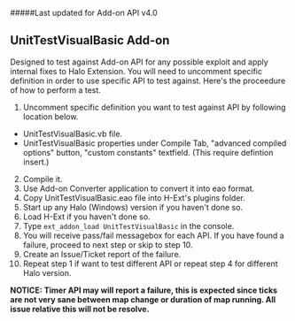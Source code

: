 #####Last updated for Add-on API v4.0

UnitTestVisualBasic Add-on
---

Designed to test against Add-on API for any possible exploit and apply internal fixes to Halo Extension. You will need to uncomment specific definition in order to use specific API to test against. Here's the proceedure of how to perform a test.

1. Uncomment specific definition you want to test against API by following location below.
  * UnitTestVisualBasic.vb file.
  * UnitTestVisualBasic properties under Compile Tab, "advanced compiled options" button, "custom constants" textfield. (This require defintion insert.)
2. Compile it.
3. Use Add-on Converter application to convert it into eao format.
4. Copy UnitTestVisualBasic.eao file into H-Ext's plugins folder.
5. Start up any Halo (Windows) version if you haven't done so.
6. Load H-Ext if you haven't done so.
7. Type `ext_addon_load UnitTestVisualBasic` in the console.
8. You will receive pass/fail messagebox for each API. If you have found a failure, proceed to next step or skip to step 10.
9. Create an Issue/Ticket report of the failure.
10. Repeat step 1 if want to test different API or repeat step 4 for different Halo version.

**NOTICE: Timer API may will report a failure, this is expected since ticks are not very sane between map change or duration of map running. All issue relative this will not be resolve.**
